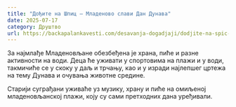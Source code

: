 ```yaml
---
title: "Дођите на Шпиц – Младеново слави Дан Дунава"
date: 2025-07-17
category: Друштво
url: https://backapalankavesti.com/desavanja-dogadjaji/dodjite-na-spic-mladenovo-slavi-dan-dunava/
---
```


За најмлађе Младеновљане обезбеђена је храна, пиће и разне активности на води. Деца ће уживати у спортовима на плажи и у води, такмичиће се у скоку у даљ и трчању, као и у изради најлепшег цртежа на тему Дунава и очувања животне средине.

Старији суграђани уживаће уз музику, храну и пиће на омиљеној младеновљанској плажи, коју су сами претходних дана уређивали.

